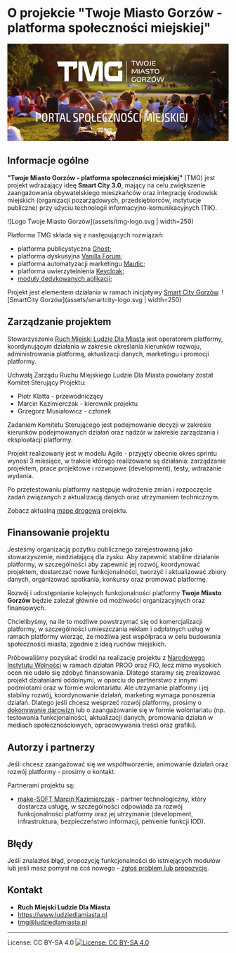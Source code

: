 # O projekcie "Twoje Miasto Gorzów - platforma społeczności miejskiej"

![Twoje Miasto Gorzów header image](assets/tmg-header.png)

## Informacje ogólne
**"Twoje Miasto Gorzów - platforma społeczności miejskiej"** (TMG) jest projekt wdrażający ideę **Smart City 3.0**, mający na celu zwiększenie zaangażowania obywatelskiego mieszkańców oraz integrację środowisk miejskich (organizacji pozarządowych, przedsiębiorców, instytucje publiczne) przy użyciu technologii informacyjno-komunikacyjnych (TIK).  

![Logo Twoje Miasto Gorzów](assets/tmg-logo.svg | width=250)


Platforma TMG składa się z następujących rozwiązań:
 * platforma publicystyczna [Ghost](https://ghost.org/docs/);
 * platforma dyskusyjna [Vanilla Forum](https://open.vanillaforums.com/);
 * platforma automatyzacji marketingu [Mautic](https://www.mautic.org);
 * platforma uwierzytelnienia [Keycloak](https://www.keycloak.org);
 * [moduły dedykowanych aplikacji](./moduly-aplikacyjne.md);

Projekt jest elementem działania w ramach inicjatywy [Smart City Gorzów](https://smartcity.gorzow.pl).
![SmartCity Gorzów](assets/smartcity-logo.svg | width=250)

## Zarządzanie projektem

Stowarzyszenie [Ruch Miejski Ludzie Dla Miasta](https://www.ludziedlamiasta.pl/) jest operatorem platformy, koordynującym działania w zakresie określania kierunków rozwoju, administrowania platformą, aktualizacji danych, marketingu i promocji platformy.

Uchwałą Zarządu Ruchu Miejskiego Ludzie Dla Miasta powołany został Komitet Sterujący Projektu:
 * Piotr Klatta - przewodniczący
 * Marcin Kazimierczak - kierownik projektu
 * Grzegorz Musiałowicz - członek

Zadaniem Komitetu Sterującego jest podejmowanie decyzji w zakresie kierunków podejmowanych działań oraz nadzór w zakresie zarządzania i eksploatacji platformy.

Projekt realizowany jest w modelu Agile - przyjęty obecnie okres sprintu wynosi 3 miesiące, w trakcie którego realizowane są działania: zarządzanie projektem,  prace projektowe i rozwojowe (development), testy, wdrażanie wydania.

Po przetestowaniu platformy następuje wdrożenie zmian i rozpoczęcie zadań związanych z aktualizacją danych oraz utrzymaniem technicznym.

Zobacz aktualną [mapę drogową](ROADMAP.md) projektu.

## Finansowanie projektu

Jesteśmy organizacją pożytku publicznego zarejestrowaną jako stowarzyszenie, niedziałającą dla zysku.
Aby zapewnić stabilne działanie platformy, w szczególności aby zapewnić jej rozwój, koordynować projektem, dostarczać nowe funkcjonalności, tworzyć i aktualizować zbiory danych, organizować spotkania, konkursy oraz promować platformę.   

Rozwój i udostępnianie kolejnych funkcjonalności platformy **Twoje Miasto Gorzów** będzie zależał głównie od możliwości organizacyjnych oraz finansowych.

Chcielibyśmy, na ile to możliwe powstrzymać się od komercjalizacji platformy, w szczególności umieszczania reklam i odpłatnych usług w ramach platformy wierząc, że możliwa jest współpraca w celu budowania społeczności miasta, zgodnie z ideą ruchów miejskich.

Próbowaliśmy pozyskać środki na realizację projektu z [Narodowego Instytutu Wolności](https://www.niw.gov.pl/) w ramach działań PROO oraz FIO, lecz mimo wysokich ocen nie udało się zdobyć finansowania. Dlatego staramy się zrealizować projekt działaniami oddolnymi, w oparciu do partnerstwo z innymi podmiotami oraz w formie wolontariatu.
Ale utrzymanie platformy i jej stabilny rozwój, koordynowanie działań, marketing wymaga ponoszenia działań.
Dlatego jeśli chcesz wesprzeć rozwój platformy, prosimy o [dokonywanie darowizn](https://www.ludziedlamiasta.pl/stowarzyszenie/przylacz-sie/) lub o zaangażowanie się w formie wolontariatu (np. testowania funkcjonalności, aktualizacji danych, promowania działań w mediach społecznościowych, opracowywania treści oraz grafiki).

## Autorzy i partnerzy

Jeśli chcesz zaangażować się we współtworzenie, animowanie działań oraz rozwój platformy - prosimy o kontakt.

Partnerami projektu są:
 * [make-SOFT Marcin Kazimierczak](https://www.make-soft.pl/) - partner technologiczny, który dostarcza usługę, w szczególności odpowiada za rozwój funkcjonalności platformy oraz jej utrzymanie (development, infrastruktura, bezpieczeństwo informacji, pełnienie funkcji IOD).

## Błędy
Jeśli znalazłeś błąd, propozycję funkcjonalności do istniejących modułów lub jeśli masz pomysł na coś nowego - [zgłoś problem lub propozycję](./issues).  

## Kontakt
 * **Ruch Miejski Ludzie Dla Miasta**
 * https://www.ludziedlamiasta.pl
 * [tmg@ludziedlamiasta.pl](mailto:tmg@ludziedlamiasta.pl)
___
License: CC BY-SA 4.0
[![License: CC BY-SA 4.0](https://img.shields.io/badge/License-CC%20BY--SA%204.0-lightgrey.svg)](https://creativecommons.org/licenses/by-sa/4.0/)
